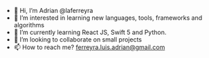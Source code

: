- 👋 Hi, I’m Adrian @laferreyra
- 👀 I’m interested in learning new languages, tools, frameworks and algorithms
- 🌱 I’m currently learning React JS, Swift 5 and Python.
- 💞️ I’m looking to collaborate on small projects
- 📫 How to reach me? ferreyra.luis.adrian@gmail.com

<!---
laferreyra/laferreyra is a ✨ special ✨ repository because its `README.md` (this file) appears on your GitHub profile.
You can click the Preview link to take a look at your changes.
--->
